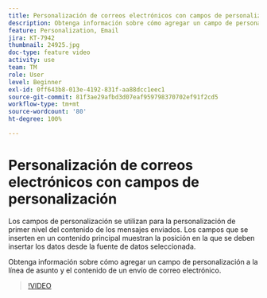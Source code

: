 ```yaml
---
title: Personalización de correos electrónicos con campos de personalización
description: Obtenga información sobre cómo agregar un campo de personalización a la línea de asunto y el contenido de un envío de correo electrónico.
feature: Personalization, Email
jira: KT-7942
thumbnail: 24925.jpg
doc-type: feature video
activity: use
team: TM
role: User
level: Beginner
exl-id: 0ff643b8-013e-4192-831f-aa88dcc1eec1
source-git-commit: 81f3ae29afbd3d07eaf959798370702ef91f2cd5
workflow-type: tm+mt
source-wordcount: '80'
ht-degree: 100%

---
```


# Personalización de correos electrónicos con campos de personalización

Los campos de personalización se utilizan para la personalización de primer nivel del contenido de los mensajes enviados. Los campos que se inserten en un contenido principal muestran la posición en la que se deben insertar los datos desde la fuente de datos seleccionada.

Obtenga información sobre cómo agregar un campo de personalización a la línea de asunto y el contenido de un envío de correo electrónico.

>[!VIDEO](https://video.tv.adobe.com/v/24925?quality=12&learn=on)
